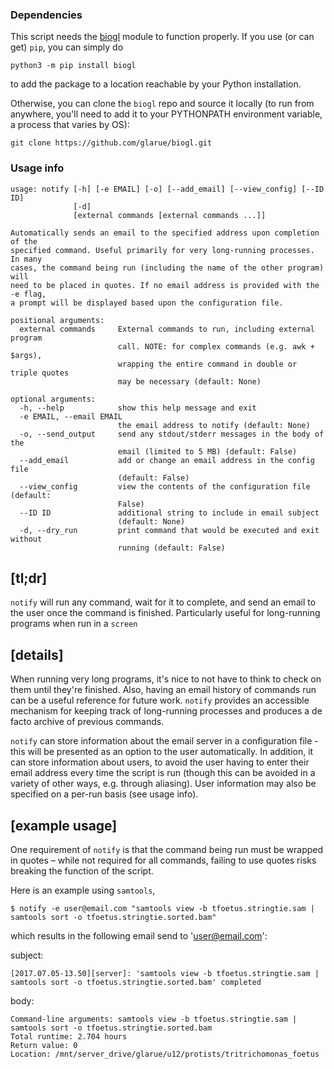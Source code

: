 ### Dependencies

This script needs the [biogl](https://github.com/glarue/biogl) module to function properly. If you use (or can get) `pip`, you can simply do

```python3 -m pip install biogl```

to add the package to a location reachable by your Python installation. 

Otherwise, you can clone the `biogl` repo and source it locally (to run from anywhere, you'll need to add it to your PYTHONPATH environment variable, a process that varies by OS):

```git clone https://github.com/glarue/biogl.git```

### Usage info

```
usage: notify [-h] [-e EMAIL] [-o] [--add_email] [--view_config] [--ID ID]
              [-d]
              [external commands [external commands ...]]

Automatically sends an email to the specified address upon completion of the
specified command. Useful primarily for very long-running processes. In many
cases, the command being run (including the name of the other program) will
need to be placed in quotes. If no email address is provided with the -e flag,
a prompt will be displayed based upon the configuration file.

positional arguments:
  external commands     External commands to run, including external program
                        call. NOTE: for complex commands (e.g. awk + $args),
                        wrapping the entire command in double or triple quotes
                        may be necessary (default: None)

optional arguments:
  -h, --help            show this help message and exit
  -e EMAIL, --email EMAIL
                        the email address to notify (default: None)
  -o, --send_output     send any stdout/stderr messages in the body of the
                        email (limited to 5 MB) (default: False)
  --add_email           add or change an email address in the config file
                        (default: False)
  --view_config         view the contents of the configuration file (default:
                        False)
  --ID ID               additional string to include in email subject
                        (default: None)
  -d, --dry_run         print command that would be executed and exit without
                        running (default: False)
```

## __[tl;dr]__
`notify` will run any command, wait for it to complete, and send an email to the user once the command is finished. Particularly useful for long-running programs when run in a `screen`

## __[details]__
When running very long programs, it's nice to not have to think to check on them until they're finished. Also, having an email history of commands run can be a useful reference for future work. `notify` provides an accessible mechanism for keeping track of long-running processes and produces a de facto archive of previous commands.

`notify` can store information about the email server in a configuration file - this will be presented as an option to the user automatically. In addition, it can store information about users, to avoid the user having to enter their email address every time the script is run (though this can be avoided in a variety of other ways, e.g. through aliasing). User information may also be specified on a per-run basis (see usage info).

## __[example usage]__
One requirement of `notify` is that the command being run must be wrapped in quotes – while not required for all commands, failing to use quotes risks breaking the function of the script.

Here is an example using `samtools`,

```
$ notify -e user@email.com "samtools view -b tfoetus.stringtie.sam | samtools sort -o tfoetus.stringtie.sorted.bam"
```
which results in the following email send to 'user@email.com':

subject: 
```
[2017.07.05-13.50][server]: 'samtools view -b tfoetus.stringtie.sam | samtools sort -o tfoetus.stringtie.sorted.bam' completed
```
body:
```
Command-line arguments: samtools view -b tfoetus.stringtie.sam | samtools sort -o tfoetus.stringtie.sorted.bam
Total runtime: 2.704 hours
Return value: 0
Location: /mnt/server_drive/glarue/u12/protists/tritrichomonas_foetus
```
